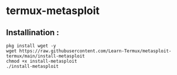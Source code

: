 # termux-metasploit

## Installination :

```
pkg install wget -y
wget https://raw.githubusercontent.com/Learn-Termux/metasploit-termux/main/install-metasploit
chmod +x install-metasploit
./install-metasploit
```
